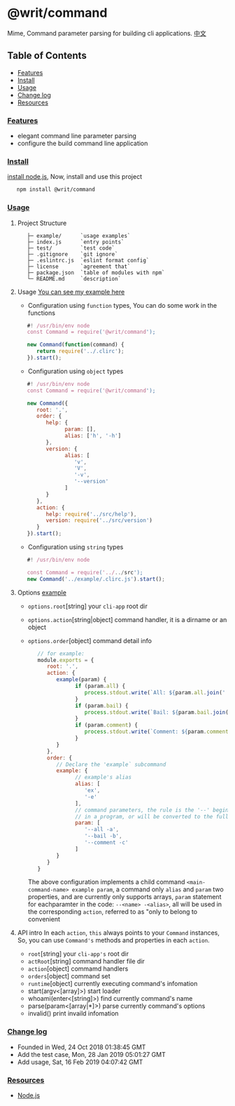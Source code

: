 # @writ/command

Mime, Command parameter parsing for building cli applications.
[中文](./README-zh.md)

## Table of Contents

* [Features](#features)
* [Install](#install)
* [Usage](#usage)
* [Change log](#changelog)
* [Resources](#resources)

### [Features](#features)

* elegant command line parameter parsing
* configure the build command line application

### [Install](#install)

[install node.js](https://github.com/tianlugang/docs/blob/master/en/installNodeJS.MD), Now, install and use this project

```sh
   npm install @writ/command
```

### [Usage](#usage)

1. Project Structure

   ```text
      ├─ example/      `usage examples`
      ├─ index.js      `entry points`
      ├─ test/         `test code`
      ├─ .gitignore    `git ignore`
      ├─ .eslintrc.js  `eslint format config`
      ├─ license       `agreement that`
      ├─ package.json  `table of modules with npm`
      └─ README.md     `description`
   ```

2. Usage
   [You can see my example here](./example)
   * Configuration using `function` types, You can do some work in the functions

   ```javascript
      #! /usr/bin/env node
      const Command = require('@writ/command');

      new Command(function(command) {
         return require('../.clirc');
      }).start();
   ```

   * Configuration using `object` types

   ```javascript
      #! /usr/bin/env node
      const Command = require('@writ/command');

      new Command({
         root: '.',
         order: {
            help: {
                  param: [],
                  alias: ['h', '-h']
            },
            version: {
                  alias: [
                     'v',
                     'V',
                     '-v',
                     '--version'
                  ]
            }
         },
         action: {
            help: require('../src/help'),
            version: require('../src/version')
         }
      }).start();
   ```

   * Configuration using `string` types

   ```javascript
      #! /usr/bin/env node

      const Command = require('../../src');
      new Command('../example/.clirc.js').start();
   ```

3. Options [example](./example/.clirc.js)

   * `options.root`[string] your `cli-app` root dir
   * `options.action`[string|object] command handler, it is a dirname or an object
   * `options.order`[object] command detail info

      ```javascript
         // for example: 
         module.exports = {
            root: '.',
            action: {
               example(param) {
                     if (param.all) {
                        process.stdout.write(`All: ${param.all.join(' ')}\n`);
                     }
                     if (param.bail) {
                        process.stdout.write(`Bail: ${param.bail.join(' ')}\n`);
                     }
                     if (param.comment) {
                        process.stdout.write(`Comment: ${param.comment.join(' ')}\n`);
                     }
               }
            },
            order: {
               // Declare the 'example` subcommand
               example: {
                     // example's alias
                     alias: [
                        'ex',
                        '-e'
                     ],
                     // command parameters, the rule is the '--' beginning refers to the full name of the parameter, the '-' beginning refers to the corresponding abbreviation
                     // in a program, or will be converted to the full name, such as the '-a' convert 'param.all = []'
                     param: [
                        '--all -a',
                        '--bail -b',
                        '--comment -c'
                     ]
               }
            }
         }
      ```

      The above configuration implements a child command `<main-command-name> example param`, a command only `alias` and `param` two properties, and are currently only supports arrays, `param` statement for eachparamter in the code: `--<name> -<alias>`, all will be used in the corresponding `action`, referred to as "only to belong to convenient

4. API intro
   In each `action`, `this` always points to your `Command` instances, So, you can use `Command's` methods and properties in each `action`.

   * `root`[string] your `cli-app's` root dir
   * `actRoot`[string] command handler file dir
   * `action`[object] commamd handlers
   * `orders`[object] command set
   * `runtime`[object] currently executing command's infomation
   * start(argv<[array]>)   start loader
   * whoami(enter<[string]>) find currently command's name
   * parse(param<[array|*]>) parse currently command's options
   * invalid() print invaild infomation

### [Change log](#changelog)

* Founded in Wed, 24 Oct 2018 01:38:45 GMT
* Add the test case, Mon, 28 Jan 2019 05:01:27 GMT
* Add usage, Sat, 16 Feb 2019 04:07:42 GMT

### [Resources](#resources)

* [Node.js](https://nodejs.org/en/)